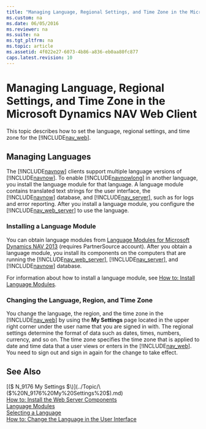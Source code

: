 ```yaml
---
title: "Managing Language, Regional Settings, and Time Zone in the Microsoft Dynamics NAV Web Client"
ms.custom: na
ms.date: 06/05/2016
ms.reviewer: na
ms.suite: na
ms.tgt_pltfrm: na
ms.topic: article
ms.assetid: 4f022e27-6073-4b86-a836-eb0aa80fc877
caps.latest.revision: 10
---
```

# Managing Language, Regional Settings, and Time Zone in the Microsoft Dynamics NAV Web Client
This topic describes how to set the language, regional settings, and time zone for the [!INCLUDE[nav_web](../dynamics-nav/includes/nav_web_md.md)].  
  
## Managing Languages  
 The [!INCLUDE[navnow](../dynamics-nav/includes/navnow_md.md)] clients support multiple language versions of [!INCLUDE[navnow](../dynamics-nav/includes/navnow_md.md)]. To enable [!INCLUDE[navnowlong](../dynamics-nav/includes/navnowlong_md.md)] in another language, you install the language module for that language. A language module contains translated text strings for the user interface, the [!INCLUDE[navnow](../dynamics-nav/includes/navnow_md.md)] database, and [!INCLUDE[nav_server](../dynamics-nav/includes/nav_server_md.md)], such as for logs and error reporting. After you install a language module, you configure the [!INCLUDE[nav_web_server](../dynamics-nav/includes/nav_web_server_md.md)] to use the language.  
  
### Installing a Language Module  
 You can obtain language modules from [Language Modules for Microsoft Dynamics NAV 2013](http://go.microsoft.com/fwlink/?LinkID=317425) \(requires PartnerSource account\). After you obtain a language module, you install its components on the computers that are running the [!INCLUDE[nav_web_server](../dynamics-nav/includes/nav_web_server_md.md)], [!INCLUDE[nav_server](../dynamics-nav/includes/nav_server_md.md)], and [!INCLUDE[navnow](../dynamics-nav/includes/navnow_md.md)] database.  
  
 For information about how to install a language module, see [How to: Install Language Modules](../Topic/How%20to:%20Install%20Language%20Modules.md).  
  
### Changing the Language, Region, and Time Zone  
 You change the language, the region, and the time zone in the [!INCLUDE[nav_web](../dynamics-nav/includes/nav_web_md.md)] by using the **My Settings** page located in the upper right corner under the user name that you are signed in with. The regional settings determine the format of data such as dates, times, numbers, currency, and so on. The time zone specifies the time zone that is applied to date and time data that a user views or enters in the [!INCLUDE[nav_web](../dynamics-nav/includes/nav_web_md.md)]. You need to sign out and sign in again for the change to take effect.  
  
## See Also  
 [\($ N\_9176 My Settings $\)](../Topic/\($%20N_9176%20My%20Settings%20$\).md)   
 [How to: Install the Web Server Components](../Topic/How%20to:%20Install%20the%20Web%20Server%20Components.md)   
 [Language Modules](../dynamics-nav/Language-Modules.md)   
 [Selecting a Language](../Topic/Selecting%20a%20Language.md)   
 [How to: Change the Language in the User Interface](../Topic/How%20to:%20Change%20the%20Language%20in%20the%20User%20Interface.md)